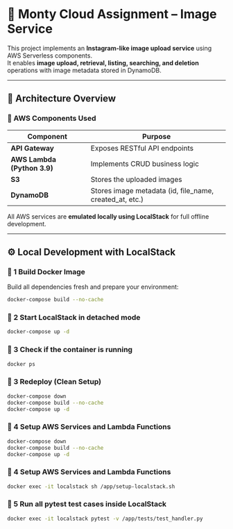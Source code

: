# 📸 Monty Cloud Assignment – Image Service

This project implements an **Instagram-like image upload service** using AWS Serverless components.  
It enables **image upload, retrieval, listing, searching, and deletion** operations with image metadata stored in DynamoDB.

---

## 🧱 Architecture Overview

### 🔧 AWS Components Used
| Component | Purpose |
|------------|----------|
| **API Gateway** | Exposes RESTful API endpoints |
| **AWS Lambda (Python 3.9)** | Implements CRUD business logic |
| **S3** | Stores the uploaded images |
| **DynamoDB** | Stores image metadata (id, file_name, created_at, etc.) |

All AWS services are **emulated locally using LocalStack** for full offline development.

---

## ⚙️ Local Development with LocalStack

### 🧩 1 Build Docker Image

Build all dependencies fresh and prepare your environment:

```bash
docker-compose build --no-cache
```

###  🧩 2 Start LocalStack in detached mode

```bash
docker-compose up -d
```

###  🧩 3 Check if the container is running

```bash
docker ps
```

###  🧩 3 Redeploy (Clean Setup)

```bash
docker-compose down
docker-compose build --no-cache
docker-compose up -d
```

###  🧩 4 Setup AWS Services and Lambda Functions

```bash
docker-compose down
docker-compose build --no-cache
docker-compose up -d
```

###  🧩 4 Setup AWS Services and Lambda Functions

```bash
docker exec -it localstack sh /app/setup-localstack.sh
```

###  🧩 5 Run all pytest test cases inside LocalStack

```bash
docker exec -it localstack pytest -v /app/tests/test_handler.py
```